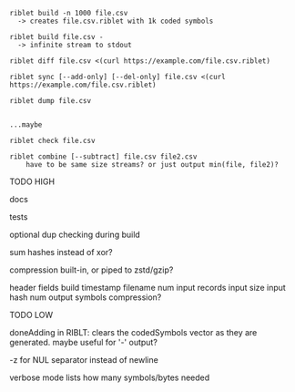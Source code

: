     riblet build -n 1000 file.csv
      -> creates file.csv.riblet with 1k coded symbols

    riblet build file.csv -
      -> infinite stream to stdout

    riblet diff file.csv <(curl https://example.com/file.csv.riblet)

    riblet sync [--add-only] [--del-only] file.csv <(curl https://example.com/file.csv.riblet)

    riblet dump file.csv


    ...maybe

    riblet check file.csv

    riblet combine [--subtract] file.csv file2.csv
        have to be same size streams? or just output min(file, file2)?



TODO HIGH

docs

tests

optional dup checking during build

sum hashes instead of xor?

compression
  built-in, or piped to zstd/gzip?

header fields
  build timestamp
  filename
  num input records
  input size
  input hash
  num output symbols
  compression?



TODO LOW

doneAdding in RIBLT: clears the codedSymbols vector as they are generated. maybe useful for '-' output?

-z for NUL separator instead of newline

verbose mode
  lists how many symbols/bytes needed
